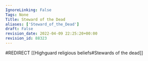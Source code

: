 ```yaml
---
IgnoreLinking: False
Tags: None
Title: Steward of the Dead
aliases: ['Steward_of_the_Dead']
draft: False
revision_date: 2022-04-09 22:25:20+00:00
revision_id: 88323
---
```


#REDIRECT [[Highguard religious beliefs#Stewards of the dead]]